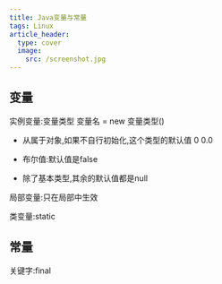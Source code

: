 ```yaml
---
title: Java变量与常量
tags: Linux
article_header:
  type: cover
  image:
    src: /screenshot.jpg
---
```


## 变量

实例变量:变量类型 变量名 = new 变量类型()

* 从属于对象,如果不自行初始化,这个类型的默认值 0 0.0

* 布尔值:默认值是false

* 除了基本类型,其余的默认值都是null

局部变量:只在局部中生效

类变量:static





## 常量

关键字:final